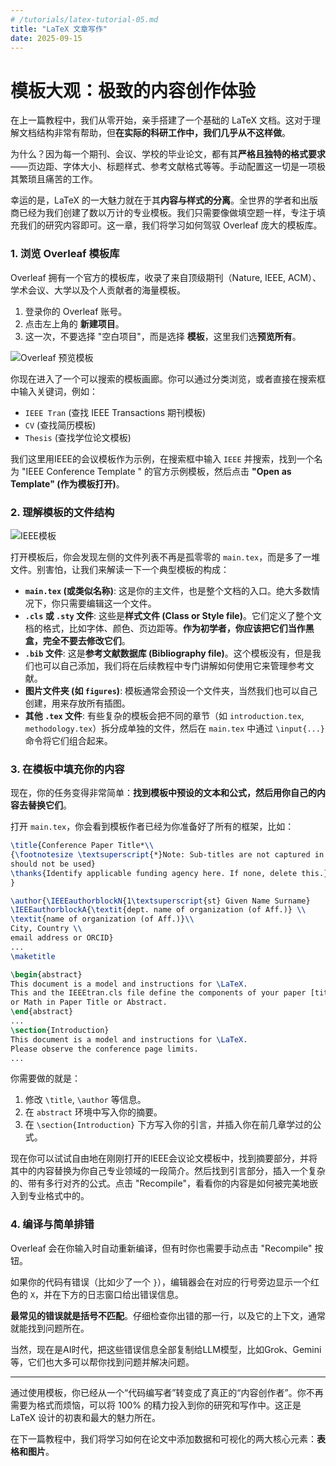 ```yaml
---
# /tutorials/latex-tutorial-05.md
title: "LaTeX 文章写作"
date: 2025-09-15
---
```


# 模板大观：极致的内容创作体验

在上一篇教程中，我们从零开始，亲手搭建了一个基础的 LaTeX 文档。这对于理解文档结构非常有帮助，但**在实际的科研工作中，我们几乎从不这样做**。

为什么？因为每一个期刊、会议、学校的毕业论文，都有其**严格且独特的格式要求**——页边距、字体大小、标题样式、参考文献格式等等。手动配置这一切是一项极其繁琐且痛苦的工作。

幸运的是，LaTeX 的一大魅力就在于其**内容与样式的分离**。全世界的学者和出版商已经为我们创建了数以万计的专业模板。我们只需要像做填空题一样，专注于填充我们的研究内容即可。这一章，我们将学习如何驾驭 Overleaf 庞大的模板库。

### 1. 浏览 Overleaf 模板库

Overleaf 拥有一个官方的模板库，收录了来自顶级期刊（Nature, IEEE, ACM）、学术会议、大学以及个人贡献者的海量模板。

1.  登录你的 Overleaf 账号。
2.  点击左上角的 **新建项目**。
3.  这一次，不要选择 "空白项目"，而是选择 **模板**，这里我们选**预览所有**。
 
![Overleaf 预览模板](/tutorials/imgs/ol-temp.png) 

你现在进入了一个可以搜索的模板画廊。你可以通过分类浏览，或者直接在搜索框中输入关键词，例如：
*   `IEEE Tran` (查找 IEEE Transactions 期刊模板)
*   `CV` (查找简历模板)
*   `Thesis` (查找学位论文模板)

我们这里用IEEE的会议模板作为示例，在搜索框中输入 `IEEE` 并搜索，找到一个名为 "IEEE Conference Template
" 的官方示例模板，然后点击 **"Open as Template" (作为模板打开)**。

### 2. 理解模板的文件结构

![IEEE模板](/tutorials/imgs/ol-IEEE.png) 

打开模板后，你会发现左侧的文件列表不再是孤零零的 `main.tex`，而是多了一堆文件。别害怕，让我们来解读一下一个典型模板的构成：

*   **`main.tex` (或类似名称)**: 这是你的主文件，也是整个文档的入口。绝大多数情况下，你只需要编辑这一个文件。
*   **`.cls` 或 `.sty` 文件**: 这些是**样式文件 (Class or Style file)**。它们定义了整个文档的格式，比如字体、颜色、页边距等。**作为初学者，你应该把它们当作黑盒，完全不要去修改它们**。
*   **`.bib` 文件**: 这是**参考文献数据库 (Bibliography file)**。这个模板没有，但是我们也可以自己添加，我们将在后续教程中专门讲解如何使用它来管理参考文献。
*   **图片文件夹 (如 `figures`)**: 模板通常会预设一个文件夹，当然我们也可以自己创建，用来存放所有插图。
*   **其他 `.tex` 文件**: 有些复杂的模板会把不同的章节（如 `introduction.tex`, `methodology.tex`）拆分成单独的文件，然后在 `main.tex` 中通过 `\input{...}` 命令将它们组合起来。

### 3. 在模板中填充你的内容

现在，你的任务变得非常简单：**找到模板中预设的文本和公式，然后用你自己的内容去替换它们**。

打开 `main.tex`，你会看到模板作者已经为你准备好了所有的框架，比如：
```latex
\title{Conference Paper Title*\\
{\footnotesize \textsuperscript{*}Note: Sub-titles are not captured in Xplore and
should not be used}
\thanks{Identify applicable funding agency here. If none, delete this.}
}

\author{\IEEEauthorblockN{1\textsuperscript{st} Given Name Surname}
\IEEEauthorblockA{\textit{dept. name of organization (of Aff.)} \\
\textit{name of organization (of Aff.)}\\
City, Country \\
email address or ORCID}
...
\maketitle

\begin{abstract}
This document is a model and instructions for \LaTeX.
This and the IEEEtran.cls file define the components of your paper [title, text, heads, etc.]. *CRITICAL: Do Not Use Symbols, Special Characters, Footnotes, 
or Math in Paper Title or Abstract.
\end{abstract}
...
\section{Introduction}
This document is a model and instructions for \LaTeX.
Please observe the conference page limits. 
...
```
你需要做的就是：
1.  修改 `\title`, `\author` 等信息。
2.  在 `abstract` 环境中写入你的摘要。
3.  在 `\section{Introduction}` 下方写入你的引言，并插入你在前几章学过的公式。

现在你可以试试自由地在刚刚打开的IEEE会议论文模板中，找到摘要部分，并将其中的内容替换为你自己专业领域的一段简介。然后找到引言部分，插入一个复杂的、带有多行对齐的公式。点击 "Recompile"，看看你的内容是如何被完美地嵌入到专业格式中的。

### 4. 编译与简单排错

Overleaf 会在你输入时自动重新编译，但有时你也需要手动点击 "Recompile" 按钮。

如果你的代码有错误（比如少了一个 `}`），编辑器会在对应的行号旁边显示一个红色的 `X`，并在下方的日志窗口给出错误信息。

**最常见的错误就是括号不匹配**。仔细检查你出错的那一行，以及它的上下文，通常就能找到问题所在。

当然，现在是AI时代，把这些错误信息全部复制给LLM模型，比如Grok、Gemini等，它们也大多可以帮你找到问题并解决问题。

---
通过使用模板，你已经从一个“代码编写者”转变成了真正的“内容创作者”。你不再需要为格式而烦恼，可以将 100% 的精力投入到你的研究和写作中。这正是 LaTeX 设计的初衷和最大的魅力所在。

在下一篇教程中，我们将学习如何在论文中添加数据和可视化的两大核心元素：**表格和图片**。
